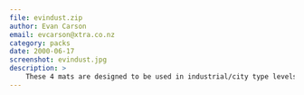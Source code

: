 ```yaml
---
file: evindust.zip
author: Evan Carson
email: evcarson@xtra.co.nz
category: packs
date: 2000-06-17
screenshot: evindust.jpg
description: >
    These 4 mats are designed to be used in industrial/city type levels.  It includes an animated mercury pool as well as a couple yellow warning stripes.
---
```

